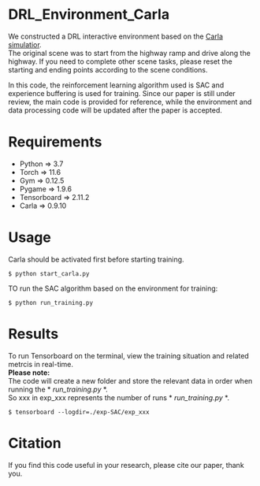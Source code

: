 # DRL_Environment_Carla
We constructed a DRL interactive environment based on the [Carla simulatior](https://github.com/carla-simulator/carla).  
The original scene was to start from the highway ramp and drive along the highway.
If you need to complete other scene tasks, please reset the starting and ending points according to the scene conditions.  

In this code, the reinforcement learning algorithm used is SAC and experience buffering is used for training.
Since our paper is still under review, the main code is provided for reference, while the environment and data processing code will be updated after the paper is accepted.

# Requirements
- Python => 3.7
- Torch => 11.6
- Gym => 0.12.5
- Pygame => 1.9.6
- Tensorboard => 2.11.2
- Carla => 0.9.10

# Usage
Carla should be activated first before starting training.  
```
$ python start_carla.py
```
TO run the SAC algorithm based on the environment for training:
```
$ python run_training.py
```

# Results
To run Tensorboard on the terminal, view the training situation and related metrcis in real-time.  
**Please note:**  
The code will create a new folder and store the relevant data in order when running the * *run_training.py* *.   
So xxx in exp_xxx represents the number of runs * *run_training.py* *.  
```
$ tensorboard --logdir=./exp-SAC/exp_xxx
```
# Citation
If you find this code useful in your research, please cite our paper, thank you.  

